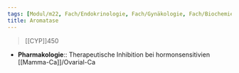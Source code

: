 ```yaml
---
tags: [Modul/m22, Fach/Endokrinologie, Fach/Gynäkologie, Fach/Biochemie, Fach/Biochemie/Molekül]
title: Aromatase
---
```

> [[CYP]]450
- **Pharmakologie**:: Therapeutische Inhibition bei hormonsensitivien [[Mamma-Ca]]/Ovarial-Ca